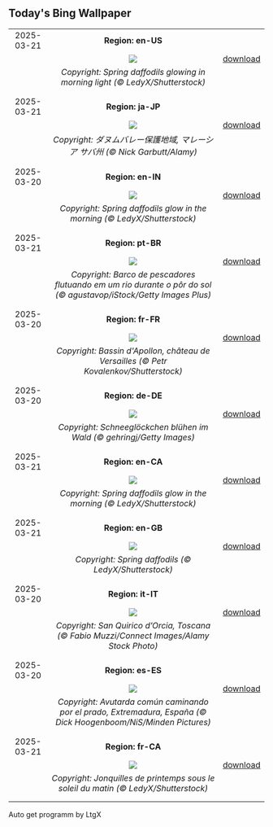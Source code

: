 ## Today's Bing Wallpaper
|      |      |      |
| :----: | :----: | :----: |
|2025-03-21|**Region: en-US**||
||![](https://www.bing.com/th?id=OHR.SpringDaffodils_EN-US9726346116_UHD.jpg&pid=hp&w=1152&h=648&rs=1&c=4)| [download](https://www.bing.com/th?id=OHR.SpringDaffodils_EN-US9726346116_UHD.jpg)|
||*Copyright: Spring daffodils glowing in morning light (© LedyX/Shutterstock)*
||
|||
|2025-03-21|**Region: ja-JP**||
||![](https://www.bing.com/th?id=OHR.DanumValley_JA-JP9471621232_UHD.jpg&pid=hp&w=1152&h=648&rs=1&c=4)| [download](https://www.bing.com/th?id=OHR.DanumValley_JA-JP9471621232_UHD.jpg)|
||*Copyright: ダヌムバレー保護地域, マレーシア サバ州 (© Nick Garbutt/Alamy)*
||
|||
|2025-03-20|**Region: en-IN**||
||![](https://www.bing.com/th?id=OHR.SpringDaffodils_EN-IN7375116904_UHD.jpg&pid=hp&w=1152&h=648&rs=1&c=4)| [download](https://www.bing.com/th?id=OHR.SpringDaffodils_EN-IN7375116904_UHD.jpg)|
||*Copyright: Spring daffodils glow in the morning (© LedyX/Shutterstock)*
||
|||
|2025-03-21|**Region: pt-BR**||
||![](https://www.bing.com/th?id=OHR.Outono2025_PT-BR0841637921_UHD.jpg&pid=hp&w=1152&h=648&rs=1&c=4)| [download](https://www.bing.com/th?id=OHR.Outono2025_PT-BR0841637921_UHD.jpg)|
||*Copyright: Barco de pescadores flutuando em um rio durante o pôr do sol (© agustavop/iStock/Getty Images Plus)*
||
|||
|2025-03-20|**Region: fr-FR**||
||![](https://www.bing.com/th?id=OHR.FrancophonieDay_FR-FR0580579974_UHD.jpg&pid=hp&w=1152&h=648&rs=1&c=4)| [download](https://www.bing.com/th?id=OHR.FrancophonieDay_FR-FR0580579974_UHD.jpg)|
||*Copyright: Bassin d'Apollon, château de Versailles (© Petr Kovalenkov/Shutterstock)*
||
|||
|2025-03-20|**Region: de-DE**||
||![](https://www.bing.com/th?id=OHR.SnowdropsSpring_DE-DE6698149221_UHD.jpg&pid=hp&w=1152&h=648&rs=1&c=4)| [download](https://www.bing.com/th?id=OHR.SnowdropsSpring_DE-DE6698149221_UHD.jpg)|
||*Copyright: Schneeglöckchen blühen im Wald (© gehringj/Getty Images)*
||
|||
|2025-03-21|**Region: en-CA**||
||![](https://www.bing.com/th?id=OHR.SpringDaffodils_EN-CA0307251313_UHD.jpg&pid=hp&w=1152&h=648&rs=1&c=4)| [download](https://www.bing.com/th?id=OHR.SpringDaffodils_EN-CA0307251313_UHD.jpg)|
||*Copyright: Spring daffodils glow in the morning (© LedyX/Shutterstock)*
||
|||
|2025-03-21|**Region: en-GB**||
||![](https://www.bing.com/th?id=OHR.SpringDaffodils_EN-GB3144315096_UHD.jpg&pid=hp&w=1152&h=648&rs=1&c=4)| [download](https://www.bing.com/th?id=OHR.SpringDaffodils_EN-GB3144315096_UHD.jpg)|
||*Copyright: Spring daffodils (© LedyX/Shutterstock)*
||
|||
|2025-03-20|**Region: it-IT**||
||![](https://www.bing.com/th?id=OHR.PrimaveraToscana_IT-IT0074316759_UHD.jpg&pid=hp&w=1152&h=648&rs=1&c=4)| [download](https://www.bing.com/th?id=OHR.PrimaveraToscana_IT-IT0074316759_UHD.jpg)|
||*Copyright: San Quirico d’Orcia, Toscana (© Fabio Muzzi/Connect Images/Alamy Stock Photo)*
||
|||
|2025-03-20|**Region: es-ES**||
||![](https://www.bing.com/th?id=OHR.PrimaveraSpain_ES-ES9088231028_UHD.jpg&pid=hp&w=1152&h=648&rs=1&c=4)| [download](https://www.bing.com/th?id=OHR.PrimaveraSpain_ES-ES9088231028_UHD.jpg)|
||*Copyright: Avutarda común caminando por el prado, Extremadura, España (© Dick Hoogenboom/NiS/Minden Pictures)*
||
|||
|2025-03-21|**Region: fr-CA**||
||![](https://www.bing.com/th?id=OHR.SpringDaffodils_FR-CA8935812256_UHD.jpg&pid=hp&w=1152&h=648&rs=1&c=4)| [download](https://www.bing.com/th?id=OHR.SpringDaffodils_FR-CA8935812256_UHD.jpg)|
||*Copyright: Jonquilles de printemps sous le soleil du matin (© LedyX/Shutterstock)*
||
|||

Auto get programm by LtgX
